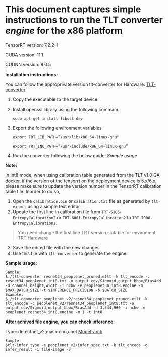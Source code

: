 # This document captures simple instructions to run the TLT converter _engine_ for the x86 platform

TensorRT version: 7.2.2-1

CUDA version: 11.1

CUDNN version: 8.0.5


**Installation instructions:**

You can follow the approprivate version tlt-converter for Hardware: [TLT-converter](https://docs.nvidia.com/metropolis/deepstream/dev-guide/text/DS_TLT_integration.html#id16)

1. Copy the executable to the target device 
2. Install openssl library using the following commam.
    
    `sudo apt-get install libssl-dev`

3. Export the following environment variables
  
    `export TRT_LIB_PATH=”/usr/lib/x86_64-linux-gnu"`

    `export TRT_INC_PATH=”/usr/include/x86_64-linux-gnu”`
    
4. Run the converter following the below guide: _Sample usage_


**Note:** 

In Int8 mode, when using calibration table generated from the TLT v1.0 GA docker, if the version of the tensorrt on the deployment device is 5.x/6.x, please make sure to update the version number in the TensorRT calibration table file. Inorder to do so, 
1. Open the `calibration.bin` or `calibration.txt` file as generated by `tlt-export` using a simple text editor
2. Update the first line in calibration file from `TRT-5105-EntropyCalibration2` or `TRT-6001-EntropyCalibration2` to `TRT-7000-EntropyCalibration2`. 
> You need change the first line TRT version siutable for enviroment TRT Hardware
3. Save the edited file with the new changes. 
4. Use this file with `tlt-converter` to generate the engine.


**Sample usage:**

    Sample:
    $./tlt-converter resnet34_peoplenet_pruned.etlt -k tlt_encode -c resnet34_peoplenet_int8.txt -o output_cov/Sigmoid,output_bbox/BiasAdd -d channel,height,width -i nchw -e peoplenet34_int8.engine -m $MAX_BATCH_SIZE -t $INFERENCE_PRECISION -b $BATCH_SIZE
    Example:
    $./tlt-converter peoplenet_v2/resnet34_peoplenet_pruned.etlt -k tlt_encode -c peoplenet_v2/resnet34_peoplenet_int8.txt -o output_cov/Sigmoid,output_bbox/BiasAdd -d 3,544,960 -i nchw -e peoplenet_resnet34_int8.engine -m 1 -t int8 

**After achived file engine, you can check inference:**

Type: detectnet_v2,maskrcnn,unet [Model-arch](https://docs.nvidia.com/tlt/tlt-user-guide/text/deepstream_tlt_integration.html#id2)

    Sample:
    $tlt-infer type -e peoplenet_v2/infer_spec.txt -k tlt_encode -o infer_result -i file-image -v
 
